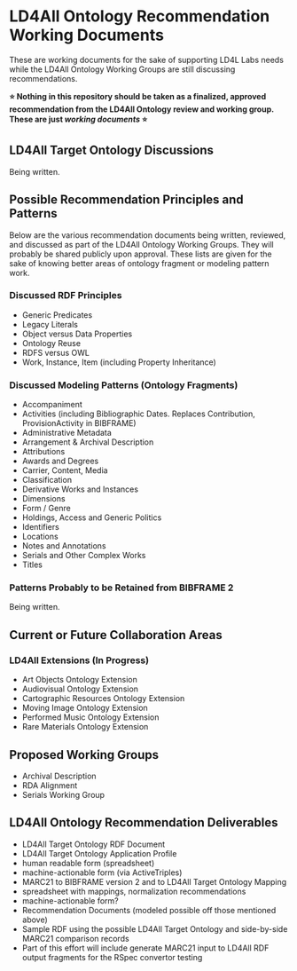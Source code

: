 # LD4All Ontology Recommendation Working Documents

These are working documents for the sake of supporting LD4L Labs needs while the LD4All Ontology Working Groups are still discussing recommendations.

**:star: Nothing in this repository should be taken as a finalized, approved recommendation from the LD4All Ontology review and working group. These are just _working documents_ :star:**

## LD4All Target Ontology Discussions

Being written.

## Possible Recommendation Principles and Patterns

Below are the various recommendation documents being written, reviewed, and discussed as part of the LD4All Ontology Working Groups. They will probably be shared publicly upon approval. These lists are given for the sake of knowing better areas of ontology fragment or modeling pattern work.

### Discussed RDF Principles

- Generic Predicates
- Legacy Literals
- Object versus Data Properties
- Ontology Reuse
- RDFS versus OWL
- Work, Instance, Item (including Property Inheritance)

### Discussed Modeling Patterns (Ontology Fragments)

- Accompaniment
- Activities (including Bibliographic Dates. Replaces Contribution, ProvisionActivity in BIBFRAME)
- Administrative Metadata
- Arrangement & Archival Description
- Attributions
- Awards and Degrees
- Carrier, Content, Media
- Classification
- Derivative Works and Instances
- Dimensions
- Form / Genre
- Holdings, Access and Generic Politics
- Identifiers
- Locations
- Notes and Annotations
- Serials and Other Complex Works
- Titles

### Patterns Probably to be Retained from BIBFRAME 2

Being written.

## Current or Future Collaboration Areas

### LD4All Extensions (In Progress)

- Art Objects Ontology Extension
- Audiovisual Ontology Extension
- Cartographic Resources Ontology Extension
- Moving Image Ontology Extension
- Performed Music Ontology Extension
- Rare Materials Ontology Extension

## Proposed Working Groups

- Archival Description
- RDA Alignment
- Serials Working Group

## LD4All Ontology Recommendation Deliverables

- LD4All Target Ontology RDF Document
- LD4All Target Ontology Application Profile
 - human readable form (spreadsheet)
 - machine-actionable form (via ActiveTriples)
- MARC21 to BIBFRAME version 2 and to LD4All Target Ontology Mapping
 - spreadsheet with mappings, normalization recommendations
 - machine-actionable form?
- Recommendation Documents (modeled possible off those mentioned above)
- Sample RDF using the possible LD4All Target Ontology and side-by-side MARC21 comparison records
 - Part of this effort will include generate MARC21 input to LD4All RDF output fragments for the RSpec convertor testing